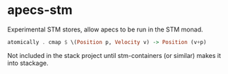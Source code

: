 # apecs-stm
Experimental STM stores, allow apecs to be run in the STM monad.
```haskell
atomically . cmap $ \(Position p, Velocity v) -> Position (v+p)
```
Not included in the stack project until stm-containers (or similar) makes it into stackage.
